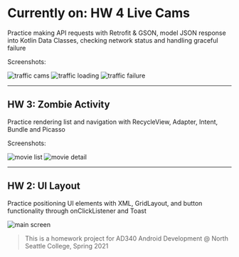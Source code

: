 # Currently on: HW 4 Live Cams

Practice making API requests with Retrofit & GSON, model JSON response into Kotlin Data Classes, checking network status and handling graceful failure

Screenshots:

![traffic cams](screenshots/traffic-cams.png)
![traffic loading](screenshots/traffic-loading.png)
![traffic failure](screenshots/traffic-no-connection.png)

---------

## HW 3: Zombie Activity

Practice rendering list and navigation with RecycleView, Adapter, Intent, Bundle and Picasso

Screenshots:  

![movie list](screenshots/movie-list.png)
![movie detail](screenshots/movie-details.png)

---------

## HW 2: UI Layout

Practice positioning UI elements with XML, GridLayout, and button functionality through onClickListener and Toast

![main screen](screenshots/main.png)

> This is a homework project for AD340 Android Development @ North Seattle College, Spring 2021
